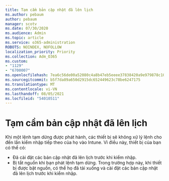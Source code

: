 ```yaml
---
title: Tạm cầm bản cập nhật đã lên lịch
ms.author: pebaum
author: pebaum
manager: scotv
ms.date: 07/30/2020
ms.audience: Admin
ms.topic: article
ms.service: o365-administration
ROBOTS: NOINDEX, NOFOLLOW
localization_priority: Priority
ms.collection: Adm_O365
ms.custom:
- "1129"
- "6700007"
ms.openlocfilehash: 7ea6c56de00a52080c4a8b47eb5eeee37838420a9e979878c10aeb12885a8b99
ms.sourcegitcommit: b5f7da89a650d2915dc652449623c78be6247175
ms.translationtype: MT
ms.contentlocale: vi-VN
ms.lasthandoff: 08/05/2021
ms.locfileid: "54010511"
---
```

# <a name="pausing-scheduled-updates"></a>Tạm cầm bản cập nhật đã lên lịch

Khi một lệnh tạm dừng được phát hành, các thiết bị sẽ không xử lý lệnh cho đến lần kiểm nhập tiếp theo của họ vào Intune. Vì điều này, thiết bị của bạn có thể có:

- Đã cài đặt các bản cập nhật đã lên lịch trước khi kiểm nhập.
- Bị tắt nguồn khi bạn phát lệnh tạm dừng. Trong trường hợp này, khi thiết bị được bật nguồn, có thể họ đã tải xuống và cài đặt các bản cập nhật đã lên lịch trước khi kiểm nhập.